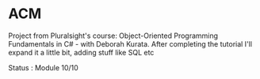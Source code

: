 # ACM
Project from Pluralsight's course: Object-Oriented Programming Fundamentals in C# - with Deborah Kurata. 
After completing the tutorial I'll expand it a little bit, adding stuff like SQL etc

Status : Module 10/10
